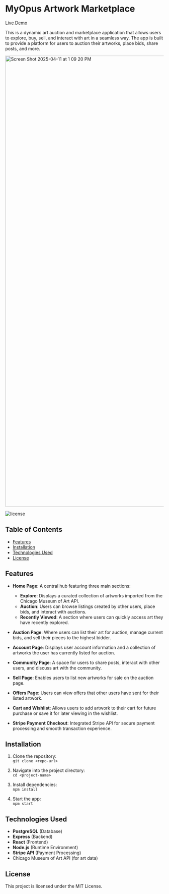 # MyOpus Artwork Marketplace

[Live Demo](https://p2t2-project-render-deploy.onrender.com/)

This is a dynamic art auction and marketplace application that allows users to explore, buy, sell, and interact with art in a seamless way. The app is built to provide a platform for users to auction their artworks, place bids, share posts, and more.

<img width="1430" alt="Screen Shot 2025-04-11 at 1 09 20 PM" src="https://github.com/user-attachments/assets/4db34020-951f-499c-ae58-5d50eab8f7ee" />


![license](https://img.shields.io/badge/license-MIT-blue.svg)

## Table of Contents
- [Features](#features)
- [Installation](#installation)
- [Technologies Used](#technologies-used)
- [License](#license)

## Features

- **Home Page**: A central hub featuring three main sections:
  - **Explore**: Displays a curated collection of artworks imported from the Chicago Museum of Art API.
  - **Auction**: Users can browse listings created by other users, place bids, and interact with auctions.
  - **Recently Viewed**: A section where users can quickly access art they have recently explored.

- **Auction Page**: Where users can list their art for auction, manage current bids, and sell their pieces to the highest bidder.

- **Account Page**: Displays user account information and a collection of artworks the user has currently listed for auction.

- **Community Page**: A space for users to share posts, interact with other users, and discuss art with the community.

- **Sell Page**: Enables users to list new artworks for sale on the auction page.

- **Offers Page**: Users can view offers that other users have sent for their listed artwork.

- **Cart and Wishlist**: Allows users to add artwork to their cart for future purchase or save it for later viewing in the wishlist.

- **Stripe Payment Checkout**: Integrated Stripe API for secure payment processing and smooth transaction experience.

## Installation

1. Clone the repository:  
   `git clone <repo-url>`

2. Navigate into the project directory:  
   `cd <project-name>`

3. Install dependencies:  
   `npm install`

4. Start the app:  
   `npm start`

## Technologies Used
- **PostgreSQL** (Database)
- **Express** (Backend)
- **React** (Frontend)
- **Node.js** (Runtime Environment)
- **Stripe API** (Payment Processing)
- Chicago Museum of Art API (for art data)

## License
This project is licensed under the MIT License.
